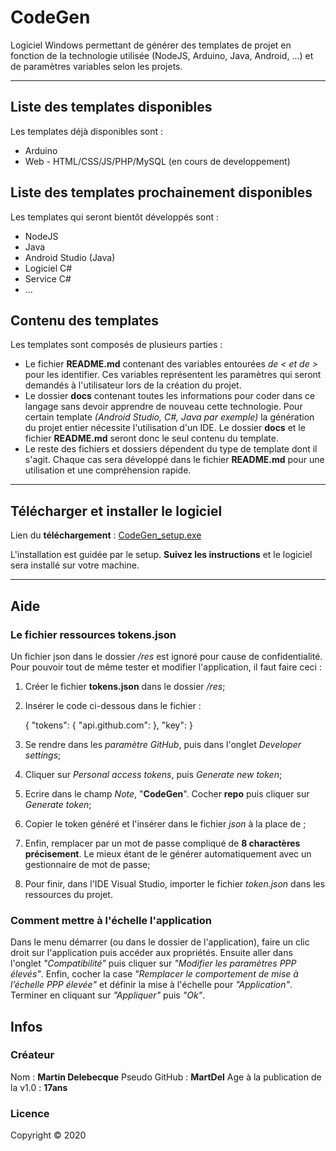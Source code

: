 # CodeGen

Logiciel Windows permettant de générer des templates de projet en fonction de la technologie utilisée (NodeJS, Arduino, Java, Android, ...) et de paramètres variables selon les projets.

***

## Liste des templates disponibles

Les templates déjà disponibles sont :

* Arduino
* Web - HTML/CSS/JS/PHP/MySQL (en cours de developpement)

## Liste des templates prochainement disponibles

Les templates qui seront bientôt développés sont :

* NodeJS
* Java
* Android Studio (Java)
* Logiciel C#
* Service C#
* ...

## Contenu des templates

Les templates sont composés de plusieurs parties :

* Le fichier **README.md** contenant des variables entourées *de < et de >* pour les identifier. Ces variables représentent les paramètres qui seront demandés à l'utilisateur lors de la création du projet.
* Le dossier **docs** contenant toutes les informations pour coder dans ce langage sans devoir apprendre de nouveau cette technologie. Pour certain template *(Android Studio, C#, Java par exemple)* la génération du projet entier nécessite l'utilisation d'un IDE. Le dossier **docs** et le fichier **README.md** seront donc le seul contenu du template.
* Le reste des fichiers et dossiers dépendent du type de template dont il s'agit. Chaque cas sera développé dans le fichier **README.md** pour une utilisation et une compréhension rapide.

***

## Télécharger et installer le logiciel

Lien du **téléchargement** : [CodeGen_setup.exe](https://github.com/MartDel/CodeGen/raw/master/Setup/CodeGen_setup.exe)

L'installation est guidée par le setup. **Suivez les instructions** et le logiciel sera installé sur votre machine.

***

## Aide

### Le fichier ressources **tokens.json**

Un fichier json dans le dossier */res* est ignoré pour cause de confidentialité. Pour pouvoir tout de même tester et modifier l'application, il faut faire ceci :

1. Créer le fichier **tokens.json** dans le dossier */res*;
2. Insérer le code ci-dessous dans le fichier :


    {
        "tokens": {
            "api.github.com": <tokenGitHub>
        },
        "key": <key>
    }

3. Se rendre dans les *paramètre GitHub*, puis dans l'onglet *Developer settings*;
4. Cliquer sur *Personal access tokens*, puis *Generate new token*;
5. Ecrire dans le champ *Note*, "**CodeGen**". Cocher **repo** puis cliquer sur *Generate token*;
6. Copier le token généré et l'insérer dans le fichier *json* à la place de *<tokenGitHub>*;
7. Enfin, remplacer *<key>* par un mot de passe compliqué de **8 charactères précisement**. Le mieux étant de le générer automatiquement avec un gestionnaire de mot de passe;
8. Pour finir, dans l'IDE Visual Studio, importer le fichier *token.json* dans les ressources du projet.

### Comment mettre à l'échelle l'application

Dans le menu démarrer (ou dans le dossier de l'application), faire un clic droit sur l'application puis accéder aux propriétés. Ensuite aller dans l'onglet *"Compatibilité"* puis cliquer sur *"Modifier les paramètres PPP élevés"*. Enfin, cocher la case *"Remplacer le comportement de mise à l’échelle PPP élevée"* et définir la mise à l'échelle pour *"Application"*. Terminer en cliquant sur *"Appliquer"* puis *"Ok"*.

## Infos

### Créateur

Nom : **Martin Delebecque**
Pseudo GitHub : **MartDel**
Age à la publication de la v1.0 : **17ans**

### Licence

Copyright © 2020